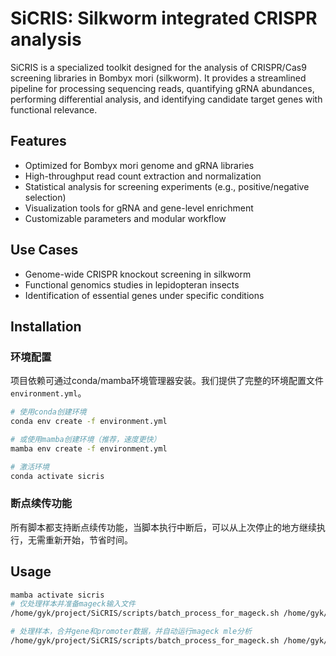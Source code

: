 # SiCRIS: Silkworm integrated CRISPR analysis

SiCRIS is a specialized toolkit designed for the analysis of CRISPR/Cas9 screening libraries in Bombyx mori (silkworm). It provides a streamlined pipeline for processing sequencing reads, quantifying gRNA abundances, performing differential analysis, and identifying candidate target genes with functional relevance.

## Features
- Optimized for Bombyx mori genome and gRNA libraries
- High-throughput read count extraction and normalization
- Statistical analysis for screening experiments (e.g., positive/negative selection)
- Visualization tools for gRNA and gene-level enrichment
- Customizable parameters and modular workflow

## Use Cases
- Genome-wide CRISPR knockout screening in silkworm
- Functional genomics studies in lepidopteran insects
- Identification of essential genes under specific conditions

## Installation

### 环境配置

项目依赖可通过conda/mamba环境管理器安装。我们提供了完整的环境配置文件`environment.yml`。

```bash
# 使用conda创建环境
conda env create -f environment.yml

# 或使用mamba创建环境（推荐，速度更快）
mamba env create -f environment.yml

# 激活环境
conda activate sicris
```

### 断点续传功能

所有脚本都支持断点续传功能，当脚本执行中断后，可以从上次停止的地方继续执行，无需重新开始，节省时间。

## Usage

```bash
mamba activate sicris
# 仅处理样本并准备mageck输入文件
/home/gyk/project/SiCRIS/scripts/batch_process_for_mageck.sh /home/gyk/project/SiCRIS/data/samplesheet.csv 100

# 处理样本，合并gene和promoter数据，并自动运行mageck mle分析
/home/gyk/project/SiCRIS/scripts/batch_process_for_mageck.sh /home/gyk/project/SiCRIS/data/samplesheet.csv 100 --run-mageck --mode=mle
```